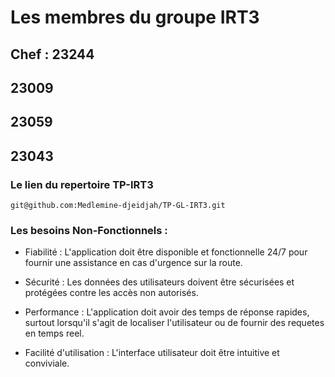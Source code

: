 # Les membres du groupe IRT3
## Chef : 23244
## 23009
## 23059
## 23043

### Le lien du repertoire **TP-IRT3**

```
git@github.com:Medlemine-djeidjah/TP-GL-IRT3.git
```                                                                                                                    

### Les besoins Non-Fonctionnels :

- Fiabilité : 
   L'application doit être disponible et fonctionnelle 24/7 pour fournir une assistance en cas d'urgence sur la route.

- Sécurité : 
   Les données des utilisateurs doivent être sécurisées et protégées contre les accès non autorisés.

- Performance : 
     L'application doit avoir des temps de réponse rapides, surtout lorsqu'il s'agit de localiser l'utilisateur ou de fournir des requetes en temps reel.

- Facilité d'utilisation : 
  L'interface utilisateur doit être intuitive et conviviale.


 